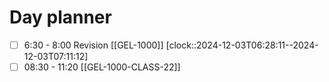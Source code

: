 # Day planner

- [ ] 6:30 - 8:00 Revision [[GEL-1000]]
      [clock::2024-12-03T06:28:11--2024-12-03T07:11:12]
- [ ] 08:30 - 11:20 [[GEL-1000-CLASS-22]]
